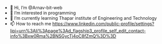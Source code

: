 - 👋 Hi, I’m @Arnav-bit-web
- 👀 I’m interested in programming
- 🌱 I’m currently learning Thapar institute of Engineering and Technology 
- 📫 How to reach me https://www.linkedin.com/public-profile/settings?lipi=urn%3Ali%3Apage%3Ad_flagship3_profile_self_edit_contact-info%3Bxw0Rma%2BNSGycTj4oC8fZmQ%3D%3D

<!---
Arnav-bit-web/Arnav-bit-web is a ✨ special ✨ repository because its `README.md` (this file) appears on your GitHub profile.
You can click the Preview link to take a look at your changes.
--->
